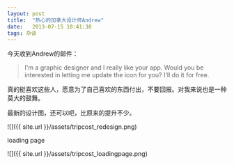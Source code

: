 ```yaml
---
layout: post
title:  "热心的加拿大设计师Andrew"
date:   2013-07-15 10:41:38
tags: 杂谈
---
```

今天收到Andrew的邮件：

<blockquote>I'm a graphic designer and I really like your app. Would you be interested in letting me update the icon for you? I'll do it for free.</blockquote>
<!--more-->
真的挺喜欢这些人，愿意为了自己喜欢的东西付出，不要回报。对我来说也是一种莫大的鼓舞。

最新的设计图，还可以吧，比原来的提升不少。

![]({{ site.url }}/assets/tripcost_redesign.png)

loading page

![]({{ site.url }}/assets/tripcost_loadingpage.png)
